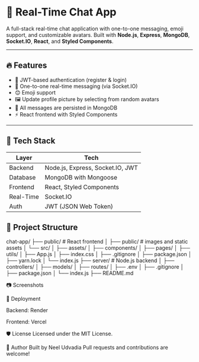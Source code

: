 # 💬 Real-Time Chat App

A full-stack real-time chat application with one-to-one messaging, emoji support, and customizable avatars. Built with **Node.js**, **Express**, **MongoDB**, **Socket.IO**, **React**, and **Styled Components**.

---

## 🔥 Features

- 🔐 JWT-based authentication (register & login)
- 💬 One-to-one real-time messaging (via Socket.IO)
- 😊 Emoji support
- 🖼️ Update profile picture by selecting from random avatars
- 💾 All messages are persisted in MongoDB
- ⚡ React frontend with Styled Components

---

## 🧩 Tech Stack

| Layer        | Tech                             |
|--------------|----------------------------------|
| Backend      | Node.js, Express, Socket.IO, JWT |
| Database     | MongoDB with Mongoose            |
| Frontend     | React, Styled Components         |
| Real-Time    | Socket.IO                        |
| Auth         | JWT (JSON Web Token)             |

## 📁 Project Structure

chat-app/
├── public/ # React frontend
│ ├── public/ # images and static assets
│ └── src/
│ ├── assets/
│ ├── components/
│ ├── pages/
│ ├── utils/
│ ├── App.js
│ ├── index.css
│ ├── .gitignore
│ ├── package.json
│ ├── yarn.lock
│ └── index.js
├── server/ # Node.js backend
│ ├── controllers/
│ ├── models/
│ ├── routes/
│ ├── .env
│ ├── .gitignore
│ ├── package.json
│ └── index.js
├── README.md



📷 Screenshots


🚀 Deployment

Backend: Render 

Frontend: Vercel


🛡️ License
Licensed under the MIT License.

👤 Author
Built by Neel Udvadia
Pull requests and contributions are welcome!

